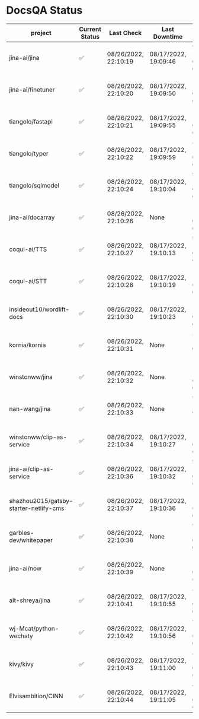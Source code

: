 # DocsQA Status

|               project                |Current Status|     Last Check     |   Last Downtime    |              % Uptime              |
|--------------------------------------|--------------|--------------------|--------------------|------------------------------------|
|jina-ai/jina                          |✅            |08/26/2022, 22:10:19|08/17/2022, 19:09:46|93.427 (since 08/15/2022, 07:09:42) |
|jina-ai/finetuner                     |✅            |08/26/2022, 22:10:20|08/17/2022, 19:09:50|57.846 (since 08/15/2022, 07:09:42) |
|tiangolo/fastapi                      |✅            |08/26/2022, 22:10:21|08/17/2022, 19:09:55|57.851 (since 08/15/2022, 07:09:42) |
|tiangolo/typer                        |✅            |08/26/2022, 22:10:22|08/17/2022, 19:09:59|85.831 (since 08/15/2022, 07:09:42) |
|tiangolo/sqlmodel                     |✅            |08/26/2022, 22:10:24|08/17/2022, 19:10:04|93.448 (since 08/15/2022, 07:09:42) |
|jina-ai/docarray                      |✅            |08/26/2022, 22:10:26|None                |100.000 (since 08/24/2022, 01:39:12)|
|coqui-ai/TTS                          |✅            |08/26/2022, 22:10:27|08/17/2022, 19:10:13|93.443 (since 08/15/2022, 07:09:42) |
|coqui-ai/STT                          |✅            |08/26/2022, 22:10:28|08/17/2022, 19:10:19|57.853 (since 08/15/2022, 07:09:42) |
|insideout10/wordlift-docs             |✅            |08/26/2022, 22:10:30|08/17/2022, 19:10:23|152.719 (since 08/15/2022, 07:09:42)|
|kornia/kornia                         |✅            |08/26/2022, 22:10:31|None                |361.515 (since 08/23/2022, 16:11:04)|
|winstonww/jina                        |✅            |08/26/2022, 22:10:32|None                |100.000 (since 08/26/2022, 06:21:28)|
|nan-wang/jina                         |✅            |08/26/2022, 22:10:33|None                |99.913 (since 08/24/2022, 15:11:24) |
|winstonww/clip-as-service             |✅            |08/26/2022, 22:10:34|08/17/2022, 19:10:27|57.857 (since 08/15/2022, 07:09:42) |
|jina-ai/clip-as-service               |✅            |08/26/2022, 22:10:36|08/17/2022, 19:10:32|93.458 (since 08/15/2022, 07:09:42) |
|shazhou2015/gatsby-starter-netlify-cms|✅            |08/26/2022, 22:10:37|08/17/2022, 19:10:36|57.859 (since 08/15/2022, 07:09:42) |
|garbles-dev/whitepaper                |✅            |08/26/2022, 22:10:38|None                |93.440 (since 08/24/2022, 01:39:12) |
|jina-ai/now                           |✅            |08/26/2022, 22:10:39|None                |100.000 (since 08/24/2022, 01:39:12)|
|alt-shreya/jina                       |✅            |08/26/2022, 22:10:41|08/17/2022, 19:10:55|84.755 (since 08/15/2022, 07:09:42) |
|wj-Mcat/python-wechaty                |✅            |08/26/2022, 22:10:42|08/17/2022, 19:10:56|91.472 (since 08/15/2022, 07:09:42) |
|kivy/kivy                             |✅            |08/26/2022, 22:10:43|08/17/2022, 19:11:00|84.758 (since 08/15/2022, 07:09:42) |
|Elvisambition/CINN                    |✅            |08/26/2022, 22:10:44|08/17/2022, 19:11:05|49.164 (since 08/15/2022, 07:09:42) |
